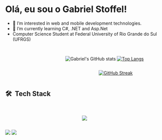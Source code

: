 # Olá, eu sou o Gabriel Stoffel!

- 👀 I’m interested in web and mobile development technologies.
- 🌱 I’m currently learning C#, .NET and Asp.Net
- Computer Science Student at Federal University of Rio Grande do Sul (UFRGS)
 <br>
 
 <div style="
    display: flex;
    justify-content: space-around;
    align-items: center;"><br>
 
 ![Gabriel's GitHub stats](https://github-readme-stats.vercel.app/api?username=gabstoffel&show_icons=true&theme=dracula)
 [![Top Langs](https://github-readme-stats.vercel.app/api/top-langs/?username=gabstoffel&count_private=true&layout=compact&theme=dracula)](https://github.com/gabstoffel/github-readme-stats)
 </div>
  <div style="
    display: flex;
    justify-content: space-around;
    align-items: center;"><br>
   
[![GitHub Streak](https://github-readme-streak-stats.herokuapp.com/?user=gabstoffel&theme=dracula)](https://git.io/streak-stats)

 </div>

<h2> 🛠 &nbsp;Tech Stack</h2>
 
 
<div style="display: inline_block"><br>
   <p align="center">
  <a href="https://skillicons.dev">
    <img src="https://skillicons.dev/icons?i=git,javascript,nodejs,cs,dotnet,postgres,mysql" />
  </a>
</p>
</div>

 
   ##
 <div>
   <a href = "mailto:gc.stoffel03@gmail.com"><img src="https://img.shields.io/badge/-Gmail-%23333?style=for-the-badge&logo=gmail&logoColor=white" target="_blank"></a>
  <a href="https://www.linkedin.com/in/gabriel-stoffel-481755231" target="_blank"><img src="https://img.shields.io/badge/-LinkedIn-%230077B5?style=for-the-badge&logo=linkedin&logoColor=white" target="_blank"></a>
 </div>


